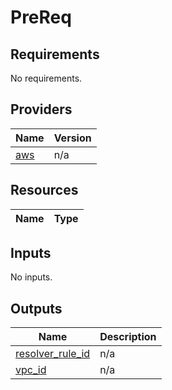 # PreReq


<!-- BEGIN TFDOCS -->
## Requirements

No requirements.

## Providers

| Name | Version |
|------|---------|
| <a name="provider_aws"></a> [aws](#provider\_aws) | n/a |

## Resources

| Name | Type |
|------|------|

## Inputs

No inputs.

## Outputs

| Name | Description |
|------|-------------|
| <a name="output_resolver_rule_id"></a> [resolver\_rule\_id](#output\_resolver\_rule\_id) | n/a |
| <a name="output_vpc_id"></a> [vpc\_id](#output\_vpc\_id) | n/a |

<!-- END TFDOCS -->
